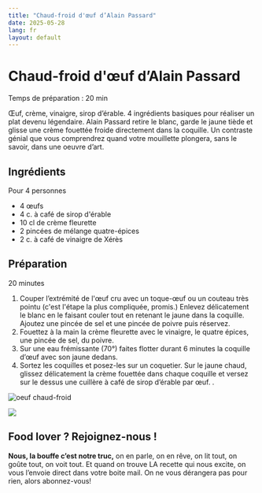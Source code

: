 ```yaml
---
title: "Chaud-froid d'œuf d’Alain Passard"
date: 2025-05-28
lang: fr
layout: default
---
```

# Chaud-froid d'œuf d’Alain Passard

Temps de préparation : 20 min

Œuf, crème, vinaigre, sirop d’érable. 4 ingrédients basiques pour réaliser un plat devenu légendaire. Alain Passard retire le blanc, garde le jaune tiède et glisse une crème fouettée froide directement dans la coquille. Un contraste génial que vous comprendrez quand votre mouillette plongera, sans le savoir, dans une oeuvre d’art.

## Ingrédients

Pour 4 personnes

-   4 œufs
-   4 c. à café de sirop d'érable
-   10 cl de crème fleurette
-   2 pincées de mélange quatre-épices
-   2 c. à café de vinaigre de Xérès

## Préparation

20 minutes

1.  Couper l’extrémité de l'œuf cru avec un toque-œuf ou un couteau très pointu (c'est l'étape la plus compliquée, promis.) Enlevez délicatement le blanc en le faisant couler tout en retenant le jaune dans la coquille. Ajoutez une pincée de sel et une pincée de poivre puis réservez.
2.  Fouettez à la main la crème fleurette avec le vinaigre, le quatre épices, une pincée de sel, du poivre.
3.  Sur une eau frémissante (70°) faites flotter durant 6 minutes la coquille d’œuf avec son jaune dedans.
4.  Sortez les coquilles et posez-les sur un coquetier. Sur le jaune chaud, glissez délicatement la crème fouettée dans chaque coquille et versez sur le dessus une cuillère à café de sirop d’érable par œuf. .

![oeuf chaud-froid](https://recettes.belly-media.com/wp-content/uploads/2025/02/schimiggy-arpegefrance-1280x1280.jpg)

![](https://recettes.belly-media.com/wp-content/uploads/2022/09/belly-nl-cta.jpg)

## Food lover ? Rejoignez-nous !

**Nous, la bouffe c’est notre truc,** on en parle, on en rêve, on lit tout, on goûte tout, on voit tout. Et quand on trouve LA recette qui nous excite, on vous l’envoie direct dans votre boite mail. On ne vous dérangera pas pour rien, alors abonnez-vous!